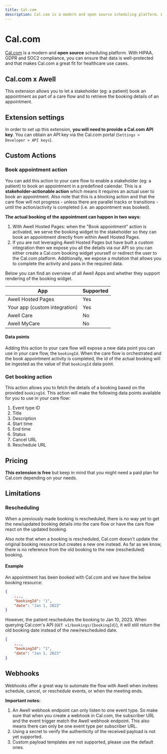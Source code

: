 ```yaml
---
title: Cal.com
description: Cal.com is a modern and open source scheduling platform. With HIPAA, GDPR and SOC2 compliance, you can ensure that data is well-protected and that makes Cal.com a great fit for healthcare use cases.
---
```

# Cal.com

[Cal.com](https://cal.com/) is a modern and **open source** scheduling platform. With HIPAA, GDPR and SOC2 compliance, you can ensure that data is well-protected and that makes Cal.com a great fit for healthcare use cases.

## Cal.com x Awell

This extension allows you to let a stakeholder (eg: a patient) book an appointment as part of a care flow and to retrieve the booking details of an appointment.

## Extension settings

In order to set up this extension, **you will need to provide a Cal.com API key**. You can obtain an API key via the Cal.com portal (`Settings > Developer > API keys`).

## Custom Actions

### Book appointment action

You can add this action to your care flow to enable a stakeholder (eg: a patient) to book an appointment in a predefined calendar. This is a **stakeholder-actionable action** which means it requires an actual user to book an appointment. Also note that this is a blocking action and that the care flow will not progress - unless there are parallel tracks or transitions - until the action/activity is completed (i.e. an appointment was booked).

**The actual booking of the appointment can happen in two ways:**

1. With Awell Hosted Pages: when the "Book appointment" action is activated, we serve the booking widget to the stakeholder so they can book an appointment directly from within Awell Hosted Pages.
2. If you are not leveraging Awell Hosted Pages but have built a custom integration then we expose you all the details via our API so you can either create a Cal.com booking widget yourself or redirect the user to the Cal.com platform. Additionally, we expose a mutation that allows you to complete the activity and pass in the required data.

Below you can find an overview of all Awell Apps and whether they support rendering of the booking widget.

| App                           | Supported |
| ----------------------------- | --------- |
| Awell Hosted Pages            | Yes       |
| Your app (custom integration) | Yes       |
| Awell Care                    | No        |
| Awell MyCare                  | No        |

#### Data points

Adding this action to your care flow will expose a new data point you can use in your care flow, the `bookingId`. When the care flow is orchestrated and the book appointment activity is completed, the id of the actual booking will be ingested as the value of that `bookingId` data point.

### Get booking action

This action allows you to fetch the details of a booking based on the provided `bookingId`. This action will make the following data points available for you to use in your care flow:

1. Event type ID
2. Title
3. Description
4. Start time
5. End time
6. Status
7. Cancel URL
8. Reschedule URL

## Pricing

**This extension is free** but keep in mind that you might need a paid plan for Cal.com depending on your needs.

## Limitations

### Rescheduling

When a previously made booking is rescheduled, there is no way yet to get the new/updated booking details into the care flow or have the care flow react on the updated booking.

Also note that when a booking is rescheduled, Cal.com doesn't update the original booking resource but creates a new one instead. As far as we know, there is no reference from the old booking to the new (rescheduled) booking.

#### Example

An appointment has been booked with Cal.com and we have the below booking resource:

```json
{
    ...,
    "bookingId": "1",
    "date": "Jan 1, 2023"
}
```

However, the patient reschedules the booking to Jan 10, 2023. When querying Cal.com's API (`GET v1/bookings/{bookingId}`), it will still return the old booking date instead of the new/rescheduled date.

```json
{
    ...,
    "bookingId": "1",
    "date": "Jan 1, 2023"
}
```

## Webhooks

Webhooks offer a great way to automate the flow with Awell when invitees schedule, cancel, or reschedule events, or when the meeting ends.

**Important notes:**

1. An Awell webhook endpoint can only listen to one event type. So make sure that when you create a webhook in Cal.com, the subscriber URL and the event trigger match the Awell webhook endpoint. This also means there can only be one event type per subscriber URL.
2. Using a secret to verify the authenticity of the received payload is not yet supported.
3. Custom payload templates are not supported, please use the default ones.
